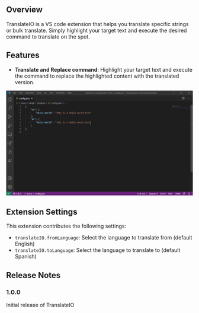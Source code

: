 ## Overview
TranslateIO is a VS code extension that helps you translate specific strings or bulk translate. Simply highlight your target text and execute the desired command to translate on the spot.

## Features

 * **Translate and Replace command**: Highlight your target text and execute the command to replace the highlighted content with the translated version.

 ![Translate and Replace](docs/TranslateAndReplace.gif)

## Extension Settings

This extension contributes the following settings:

* `translateIO.fromLanguage`: Select the language to translate from (default English)
* `translateIO.toLanguage`: Select the language to translate to (default Spanish)

## Release Notes

### 1.0.0

Initial release of TranslateIO
